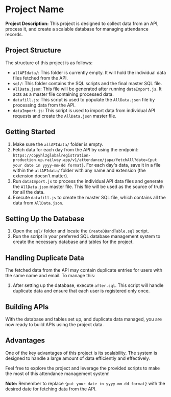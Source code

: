 # Project Name

**Project Description:** This project is designed to collect data from an API, process it, and create a scalable database for managing attendance records.

## Project Structure

The structure of this project is as follows:

- `allAPIdata/`: This folder is currently empty. It will hold the individual data files fetched from the API.
- `sql/`: This folder contains the SQL scripts and the final master SQL file.
- `AllData.json`: This file will be generated after running `dataImport.js`. It acts as a master file containing processed data.
- `datafill.js`: This script is used to populate the `AllData.json` file by processing data from the API.
- `dataImport.js`: This script is used to import data from individual API requests and create the `AllData.json` master file.

## Getting Started

1. Make sure the `allAPIdata/` folder is empty.
2. Fetch data for each day from the API by using the endpoint: `https://copyhlzglobalregistration-production.up.railway.app/v1/attendance/japa/fetchAll?date={put your date in yyyy-mm-dd format}`. For each day's data, save it in a file within the `allAPIdata/` folder with any name and extension (the extension doesn't matter).
3. Run `dataImport.js` to process the individual API data files and generate the `AllData.json` master file. This file will be used as the source of truth for all the data.
4. Execute `datafill.js` to create the master SQL file, which contains all the data from `AllData.json`.

## Setting Up the Database

1. Open the `sql/` folder and locate the `CreateDBandTable.sql` script.
2. Run the script in your preferred SQL database management system to create the necessary database and tables for the project.

## Handling Duplicate Data

The fetched data from the API may contain duplicate entries for users with the same name and email. To manage this:

1. After setting up the database, execute `after.sql`. This script will handle duplicate data and ensure that each user is registered only once.

## Building APIs

With the database and tables set up, and duplicate data managed, you are now ready to build APIs using the project data.

## Advantages

One of the key advantages of this project is its scalability. The system is designed to handle a large amount of data efficiently and effectively.

Feel free to explore the project and leverage the provided scripts to make the most of this attendance management system!

**Note:** Remember to replace `{put your date in yyyy-mm-dd format}` with the desired date for fetching data from the API.

